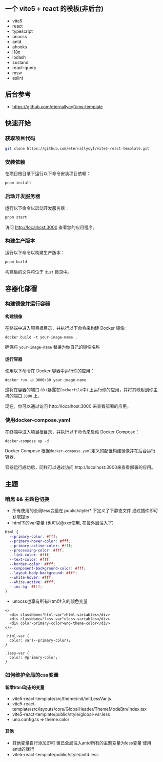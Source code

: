 ## 一个 vite5 + react 的模板(非后台)

- vite5
- react
- typescript
- unocss
- antd
- ahooks
- i18n
- lodash
- zustand
- react-query
- msw
- eslint

## 后台参考

- https://github.com/eternallycyf/ims-template

## 快速开始

### 获取项目代码

```bash
git clone https://github.com/eternallycyf/vite5-react-template.git
```

### 安装依赖

在项目根目录下运行以下命令安装项目依赖：

```bash
pnpm install
```

### 启动开发服务器

运行以下命令以启动开发服务器：

```bash
pnpm start
```

访问 [http://localhost:3000](http://localhost:3000) 查看您的应用程序。

### 构建生产版本

运行以下命令以构建生产版本：

```bash
pnpm build
```

构建后的文件将位于 `dist` 目录中。

## 容器化部署

### 构建镜像并运行容器

#### 构建镜像

在终端中进入项目根目录，并执行以下命令来构建 Docker 镜像:

```
docker build -t your-image-name .
```

确保将 `your-image-name` 替换为你自己的镜像名称

#### 运行容器

使用以下命令在 Docker 容器中运行你的应用：

```
docker run -p 3000:80 your-image-name
```

这将在容器的端口 `80` (暴露在`Dockerfile`中) 上运行你的应用，并将其映射到你主机的端口 `3000` 上。

现在，你可以通过访问 http://localhost:3000 来查看部署的应用。

### 使用docker-compose.yaml

在终端中进入项目根目录，并执行以下命令来启动 Docker Compose：

```
docker-compose up -d
```

Docker Compose 根据`docker-compose.yaml`定义的配置构建镜像并在后台运行容器.

容器运行成功后，同样可以通过访问 http://localhost:3000来查看部署的应用。


## 主题

### 暗黑 && 主题色切换

- 所有使用的全局less变量在 public/style/\* 下定义了下静态文件 通过插件即可获取提示
- html下的var变量 (也可以@xxx使用, 在最外层注入了)

```css
html {
  --primary-color: #fff;
  --primary-hover-color: #fff;
  --primary-active-color: #fff;
  --processing-color: #fff;
  --link-color: #fff;
  --text-color: #fff;
  --border-color: #fff;
  --component-background-color: #fff;
  --layout-body-background: #fff;
  --white-hover: #fff;
  --white-active: #fff;
  --ims-bg: #fff;
}
```

- unocss也享有所有Html注入的颜色变量

```tsx
<>
  <div className="html-var">html-variables</div>
  <div className="less-var">less-variables</div>
  <div color-primary-color>uno-theme-color</div>
</>
```

```less
.html-var {
  color: var(--primary-color);
}

.less-var {
  color: @primary-color;
}
```

### 如何维护全局的css变量

#### 新增html动态的变量

- vite5-react-template/src/theme/init/initLessVar.js
- vite5-react-template/src/layouts/core/GlobalHeader/ThemeModeBtn/index.tsx
- vite5-react-template/public/style/global-var.less
- uno.config.ts => theme.color

#### 其他

- 其他变量自行添加即可 但已全局注入antd所有的主题变量为less变量 使用antd的就行
- vite5-react-template/public/style/antd.less